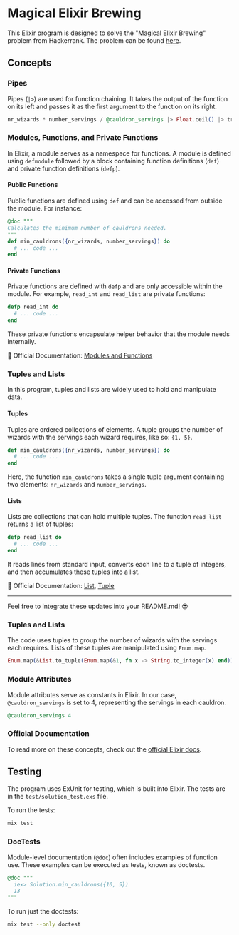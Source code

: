 # Magical Elixir Brewing

This Elixir program is designed to solve the "Magical Elixir Brewing" problem from Hackerrank. The problem can be found [here](https://www.hackerrank.com/contests/the-apprentice-trials-set-1/challenges/magical-elixir-brewing).

## Concepts

### Pipes

Pipes (`|>`) are used for function chaining. It takes the output of the function on its left and passes it as the first argument to the function on its right.

```elixir
nr_wizards * number_servings / @cauldron_servings |> Float.ceil() |> trunc()
```

### Modules, Functions, and Private Functions

In Elixir, a module serves as a namespace for functions. A module is defined using `defmodule` followed by a block containing function definitions (`def`) and private function definitions (`defp`).

#### Public Functions

Public functions are defined using `def` and can be accessed from outside the module. For instance:

```elixir
@doc """
Calculates the minimum number of cauldrons needed.
"""
def min_cauldrons({nr_wizards, number_servings}) do
  # ... code ...
end
```

#### Private Functions

Private functions are defined with `defp` and are only accessible within the module. For example, `read_int` and `read_list` are private functions:

```elixir
defp read_int do
  # ... code ...
end
```

These private functions encapsulate helper behavior that the module needs internally.

📖 Official Documentation: [Modules and Functions](https://elixir-lang.org/getting-started/modules-and-functions.html)

### Tuples and Lists

In this program, tuples and lists are widely used to hold and manipulate data.

#### Tuples

Tuples are ordered collections of elements. A tuple groups the number of wizards with the servings each wizard requires, like so: `{1, 5}`.

```elixir
def min_cauldrons({nr_wizards, number_servings}) do
  # ... code ...
end
```

Here, the function `min_cauldrons` takes a single tuple argument containing two elements: `nr_wizards` and `number_servings`.

#### Lists

Lists are collections that can hold multiple tuples. The function `read_list` returns a list of tuples:

```elixir
defp read_list do
  # ... code ...
end
```

It reads lines from standard input, converts each line to a tuple of integers, and then accumulates these tuples into a list.

📖 Official Documentation: [List](https://hexdocs.pm/elixir/List.html), [Tuple](https://hexdocs.pm/elixir/Tuple.html)

---

Feel free to integrate these updates into your README.md! 😎

### Tuples and Lists

The code uses tuples to group the number of wizards with the servings each requires. Lists of these tuples are manipulated using `Enum.map`.

```elixir
Enum.map(&List.to_tuple(Enum.map(&1, fn x -> String.to_integer(x) end)))
```

### Module Attributes

Module attributes serve as constants in Elixir. In our case, `@cauldron_servings` is set to 4, representing the servings in each cauldron.

```elixir
@cauldron_servings 4
```

### Official Documentation

To read more on these concepts, check out the [official Elixir docs](https://hexdocs.pm/elixir/).

## Testing

The program uses ExUnit for testing, which is built into Elixir. The tests are in the `test/solution_test.exs` file.

To run the tests:

```sh
mix test
```

### DocTests

Module-level documentation (`@doc`) often includes examples of function use. These examples can be executed as tests, known as doctests.

```elixir
@doc """
  iex> Solution.min_cauldrons({10, 5})
  13
"""
```

To run just the doctests:

```sh
mix test --only doctest
```